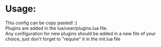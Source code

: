 # Usage:
This config can be copy pasted! :)  
Plugins are added in the lua/user/plugins.lua file.  
Any configuration for new plugins should be added in a new file of your choice, just don't forget to "require" it in the init.lua file
